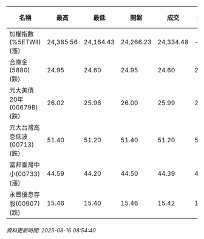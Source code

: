 | 名稱 | 最高 | 最低 | 開盤 | 成交 | 均價 | 成交金額(億) | 昨收 | 漲跌幅 | 漲跌 | 總量 | 昨量 | 振幅 |
| -------- | -------- | -------- | -------- |-------- | -------- | -------- |-------- |-------- |-------- | -------- | -------- |-------- |
|加權指數(%5ETWII) (漲)|24,385.56|24,164.43|24,266.23|24,334.48|-|4,442.72|24,238.10|0.40%|96.38|7,853,450|0|0.91%|
|合庫金(5880) (跌)|24.95|24.60|24.95|24.60|24.73|2.91|24.85|1.01%|0.25|11,749|12,258|1.41%|
|元大美債20年(00679B) (跌)|26.02|25.96|26.00|25.99|25.99|9.56|26.03|0.15%|0.04|36,785|31,554|0.23%|
|元大台灣高息低波(00713) (跌)|51.40|51.20|51.40|51.20|51.27|3.54|51.35|0.29%|0.15|6,901|8,427|0.39%|
|富邦臺灣中小(00733) (漲)|44.59|44.20|44.50|44.39|44.40|0.351|44.19|0.45%|0.20|791|946|0.88%|
|永豐優息存股(00907) (跌)|15.46|15.40|15.46|15.42|15.41|0.079|15.46|0.26%|0.04|513|2,204|0.39%|
###### 資料更新時間: 2025-08-16 08:54:40